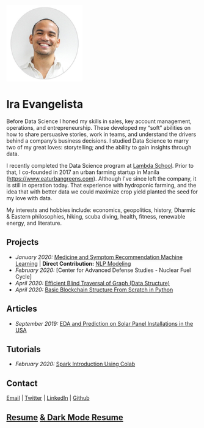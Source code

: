 <img src="profilepic1.png" alt="Ira Evangelista" width="200" height="200">

# Ira Evangelista

Before Data Science I honed my skills in sales, key account management, operations, and entrepreneurship. These developed my “soft” abilities on how to share persuasive stories, work in teams, and understand the drivers behind a company’s business decisions. I studied Data Science to marry two of my great loves: storytelling; and the ability to gain insights through data. 

I recently completed the Data Science program at [Lambda School](https://lambdaschool.com/). Prior to that, I co-founded in 2017 an urban farming startup in Manila (https://www.eaturbangreens.com).  Although I've since left the company, it is still in operation today.  That experience with hydroponic farming, and the idea that with better data we could maximize crop yield planted the seed for my love with data.  

My interests and hobbies include: economics, geopolitics, history, Dharmic & Eastern philosophies, hiking, scuba diving, health, fitness, renewable energy, and literature.  

## Projects
- *January 2020:* [Medicine and Symptom Recommendation Machine Learning](https://github.com/Medical-Cabinet-2) | **Direct Contribution:** [NLP Modeling](https://github.com/Medical-Cabinet-2/Data-Science/blob/master/NLP_model/nlp_model_comparison.ipynb)
- *February 2020:* [Center for Advanced Defense Studies - Nuclear Fuel Cycle]
- *April 2020:* [Efficient Blind Traversal of Graph (Data Structure)](https://github.com/pragmatizt/Blind-Graph-Traversal)  
- *April 2020:* [Basic Blockchain Structure From Scratch in Python](https://github.com/pragmatizt/Blockchain-Challenge)  

## Articles
- *September 2019:* [EDA and Prediction on Solar Panel Installations in the USA](https://medium.com/@evangelista.ira/the-state-of-solar-a-bright-future-cf98eeb6b8df)

## Tutorials
- *February 2020:* [Spark Introduction Using Colab](https://colab.research.google.com/drive/1AnuR9z_6YQY1v-UytY6pzPmq2ls5kCHy?usp=sharing)

## Contact
[Email](mailto:evangelista.ira@gmail.com) | [Twitter](https://twitter.com/pragmatizt) | [LinkedIn](https://www.linkedin.com/in/ira-evangelista-13356b13/)  | [Github](https://github.com/pragmatizt/)


## [Resume](https://drive.google.com/file/d/1n5m7MWhwqGt6iJZZ-Jsw-QB7TPWmtIaF/view?usp=sharing) [& Dark Mode Resume](https://drive.google.com/file/d/148HW0m6HWLfY_EMbbJQbfqoou2yWuf7N/view?usp=sharing)
